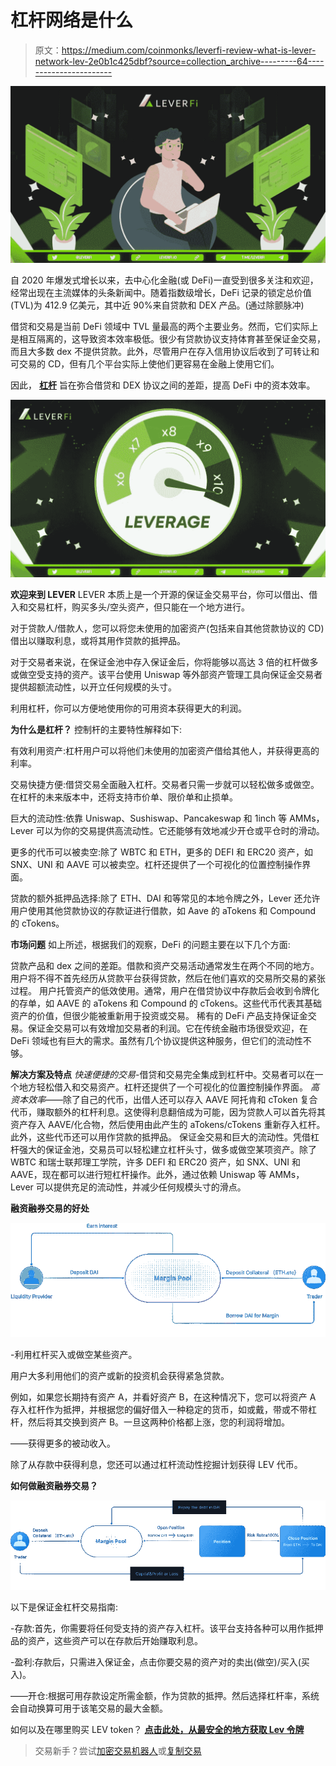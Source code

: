 # 杠杆网络是什么

> 原文：<https://medium.com/coinmonks/leverfi-review-what-is-lever-network-lev-2e0b1c425dbf?source=collection_archive---------64----------------------->

![](img/0644018e7dc78ba718cce281c3cdf8d0.png)

自 2020 年爆发式增长以来，去中心化金融(或 DeFi)一直受到很多关注和欢迎，经常出现在主流媒体的头条新闻中。随着指数级增长，DeFi 记录的锁定总价值(TVL)为 412.9 亿美元，其中近 90%来自贷款和 DEX 产品。(通过除颤脉冲)

借贷和交易是当前 DeFi 领域中 TVL 量最高的两个主要业务。然而，它们实际上是相互隔离的，这导致资本效率极低。很少有贷款协议支持体育甚至保证金交易，而且大多数 dex 不提供贷款。此外，尽管用户在存入信用协议后收到了可转让和可交易的 CD，但有几个平台实际上使他们更容易在金融上使用它们。

因此， [**杠杆**](https://bit.ly/BinanceRegistation) 旨在弥合借贷和 DEX 协议之间的差距，提高 DeFi 中的资本效率。

![](img/e19dbf513ed0aa9eac844f0735bfd678.png)

**欢迎来到 LEVER**
LEVER 本质上是一个开源的保证金交易平台，你可以借出、借入和交易杠杆，购买多头/空头资产，但只能在一个地方进行。

对于贷款人/借款人，您可以将您未使用的加密资产(包括来自其他贷款协议的 CD)借出以赚取利息，或将其用作贷款的抵押品。

对于交易者来说，在保证金池中存入保证金后，你将能够以高达 3 倍的杠杆做多或做空受支持的资产。该平台使用 Uniswap 等外部资产管理工具向保证金交易者提供超额流动性，以开立任何规模的头寸。

利用杠杆，你可以方便地使用你的可用资本获得更大的利润。

**为什么是杠杆？**
控制杆的主要特性解释如下:

有效利用资产:杠杆用户可以将他们未使用的加密资产借给其他人，并获得更高的利率。

交易快捷方便:借贷交易全面融入杠杆。交易者只需一步就可以轻松做多或做空。在杠杆的未来版本中，还将支持市价单、限价单和止损单。

巨大的流动性:依靠 Uniswap、Sushiswap、Pancakeswap 和 1inch 等 AMMs，Lever 可以为你的交易提供高流动性。它还能够有效地减少开仓或平仓时的滑动。

更多的代币可以被卖空:除了 WBTC 和 ETH，更多的 DEFI 和 ERC20 资产，如 SNX、UNI 和 AAVE 可以被卖空。杠杆还提供了一个可视化的位置控制操作界面。

贷款的额外抵押品选择:除了 ETH、DAI 和等常见的本地令牌之外，Lever 还允许用户使用其他贷款协议的存款证进行借款，如 Aave 的 aTokens 和 Compound 的 cTokens。

**市场问题**
如上所述，根据我们的观察，DeFi 的问题主要在以下几个方面:

贷款产品和 dex 之间的差距。借款和资产交易活动通常发生在两个不同的地方。用户将不得不首先经历从贷款平台获得贷款，然后在他们喜欢的交易所交易的紧张过程。
用户托管资产的低效使用。通常，用户在借贷协议中存款后会收到令牌化的存单，如 AAVE 的 aTokens 和 Compound 的 cTokens。这些代币代表其基础资产的价值，但很少能被重新用于投资或交易。
稀有的 DeFi 产品支持保证金交易。保证金交易可以有效增加交易者的利润。它在传统金融市场很受欢迎，在 DeFi 领域也有巨大的需求。虽然有几个协议提供这种服务，但它们的流动性不够。

**解决方案及特点**
*快速便捷的交易*-借贷和交易完全集成到杠杆中。交易者可以在一个地方轻松借入和交易资产。杠杆还提供了一个可视化的位置控制操作界面。
*高资本效率*——除了自己的代币，出借人还可以存入 AAVE 阿托肯和 cToken 复合代币，赚取额外的杠杆利息。这使得利息翻倍成为可能，因为贷款人可以首先将其资产存入 AAVE/化合物，然后使用由此产生的 aTokens/cTokens 重新存入杠杆。此外，这些代币还可以用作贷款的抵押品。
保证金交易和巨大的流动性。凭借杠杆强大的保证金池，交易员可以轻松建立杠杆头寸，做多或做空某项资产。除了 WBTC 和瑞士联邦理工学院，许多 DEFI 和 ERC20 资产，如 SNX、UNI 和 AAVE，现在都可以进行短杠杆操作。此外，通过依赖 Uniswap 等 AMMs，Lever 可以提供充足的流动性，并减少任何规模头寸的滑点。

**融资融券交易的好处**

![](img/0fbb48dc0048e0cd627c89826ab497ed.png)

-利用杠杆买入或做空某些资产。

用户大多利用他们的资产或新的投资机会获得紧急贷款。

例如，如果您长期持有资产 A，并看好资产 B，在这种情况下，您可以将资产 A 存入杠杆作为抵押，并根据您的偏好借入一种稳定的货币，如或戴，带或不带杠杆，然后将其交换到资产 B。一旦这两种价格都上涨，您的利润将增加。

——获得更多的被动收入。

除了从存款中获得利息，您还可以通过杠杆流动性挖掘计划获得 LEV 代币。

**如何做融资融券交易？**

![](img/03636b5ab40ed50e1a8aef4add5886c8.png)

以下是保证金杠杆交易指南:

-存款:首先，你需要将任何受支持的资产存入杠杆。该平台支持各种可以用作抵押品的资产，这些资产可以在存款后开始赚取利息。

-盈利:存款后，只需进入保证金，点击你要交易的资产对的卖出(做空)/买入(买入)。

——开仓:根据可用存款设定所需金额，作为贷款的抵押。然后选择杠杆率，系统会自动换算可用于该笔交易的最大金额。

如何以及在哪里购买 LEV token？
[**点击此处，从最安全的地方获取 Lev 令牌**](https://bit.ly/BinanceRegistation)

> 交易新手？尝试[加密交易机器人](/coinmonks/crypto-trading-bot-c2ffce8acb2a)或[复制交易](/coinmonks/top-10-crypto-copy-trading-platforms-for-beginners-d0c37c7d698c)